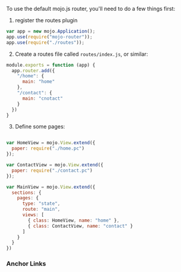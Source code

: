 To use the default mojo.js router, you'll need to do a few things first:

1. register the routes plugin

```javascript
var app = new mojo.Application();
app.use(require("mojo-router"));
app.use(require("./routes"));
```

2. Create a routes file called `routes/index.js`, or similar:

```javascript
module.exports = function (app) {
  app.router.add({
    "/home": {
      main: "home"
    },
    "/contact": {
      main: "cnotact"
    }
  })
}
```

3. Define some pages:

```javascript

var HomeView = mojo.View.extend({
  paper: require("./home.pc")
});

var ContactView = mojo.View.extend({
  paper: require("./contact.pc")
});

var MainView = mojo.View.extend({
  sections: {
    pages: {
      type: "state",
      route: "main",
      views: [
        { class: HomeView, name: "home" },
        { class: ContactView, name: "contact" }
      ]
    }
  }
})
```

### Anchor Links
